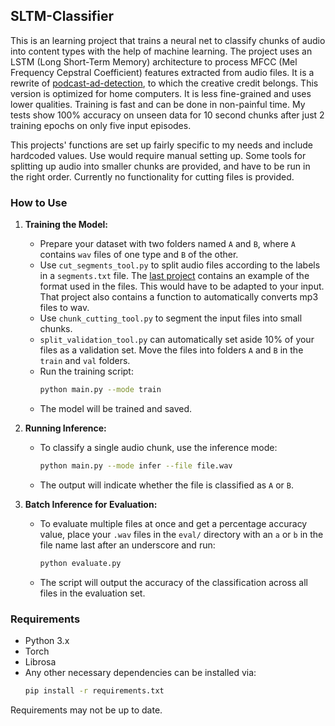 ## SLTM-Classifier

This is an learning project that trains a neural net to classify chunks of audio into content types with the help of machine learning.
The project uses an LSTM (Long Short-Term Memory) architecture to process MFCC (Mel Frequency Cepstral Coefficient) features extracted from audio files.
It is a rewrite of [podcast-ad-detection](https://github.com/amsterg/Podcast-Ad-Detection), to which the creative credit belongs.
This version is optimized for home computers. It is less fine-grained and uses lower qualities. Training is fast and can be done in non-painful time.
My tests show 100% accuracy on unseen data for 10 second chunks after just 2 training epochs on only five input episodes.<p>
This projects' functions are set up fairly specific to my needs and include hardcoded values. Use would require manual setting up.
Some tools for splitting up audio into smaller chunks are provided, and have to be run in the right order.
Currently no functionality for cutting files is provided.

### How to Use

1. **Training the Model:**
   - Prepare your dataset with two folders named `A` and `B`, where `A` contains `wav` files of one type and `B` of the other.
   - Use `cut_segments_tool.py` to split audio files according to the labels in a `segments.txt` file. The [last project](https://github.com/Taylor-eOS/transformer-classifier/tree/main) contains an example of the format used in the files. This would have to be adapted to your input. That project also contains a function to automatically converts mp3 files to wav.
   - Use `chunk_cutting_tool.py` to segment the input files into small chunks.
   - `split_validation_tool.py` can automatically set aside 10% of your files as a validation set. Move the files into folders `A` and `B` in the `train` and `val` folders.
   - Run the training script:
     ```bash
     python main.py --mode train
     ```
   - The model will be trained and saved.

2. **Running Inference:**
   - To classify a single audio chunk, use the inference mode:
     ```bash
     python main.py --mode infer --file file.wav
     ```
   - The output will indicate whether the file is classified as `A` or `B`.

3. **Batch Inference for Evaluation:**
   - To evaluate multiple files at once and get a percentage accuracy value, place your `.wav` files in the `eval/` directory with an `a` or `b` in the file name last after an underscore and run:
     ```bash
     python evaluate.py
     ```
   - The script will output the accuracy of the classification across all files in the evaluation set.

### Requirements

- Python 3.x
- Torch
- Librosa
- Any other necessary dependencies can be installed via:
  ```bash
  pip install -r requirements.txt
  ```
Requirements may not be up to date.
